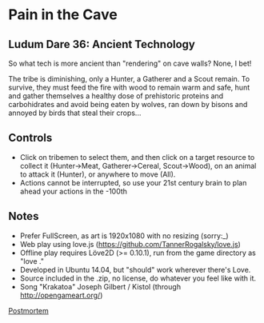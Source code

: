 # Pain in the Cave
## Ludum Dare 36: Ancient Technology

So what tech is more ancient than "rendering" on cave walls? None, I bet!

The tribe is diminishing, only a Hunter, a Gatherer and a Scout
remain. To survive, they must feed the fire with wood to remain warm and
safe, hunt and gather themselves a healthy dose of prehistoric
proteins and carbohidrates and avoid being eaten by wolves, ran down
by bisons and annoyed by birds that steal their crops...

## Controls
- Click on tribemen to select them, and then click on a target resource to
collect it (Hunter->Meat, Gatherer->Cereal, Scout->Wood), on an animal
to attack it (Hunter), or anywhere to move (All).
- Actions cannot be interrupted, so use your 21st century brain to
plan ahead your actions in the -100th

## Notes
- Prefer FullScreen, as art is 1920x1080 with no resizing (sorry:_)
- Web play using love.js (https://github.com/TannerRogalsky/love.js)
- Offline play requires Löve2D (>= 0.10.1), run from the game directory as "love ."
- Developed in Ubuntu 14.04, but "should" work wherever there's Love.
- Source included in the .zip, no license, do whatever you feel like with it.
- Song "Krakatoa" Joseph Gilbert / Kistol (through http://opengameart.org/)

[Postmortem](Postmortem.md)

